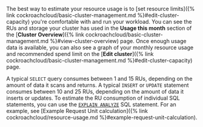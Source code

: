 The best way to estimate your resource usage is to [set resource limits]({% link cockroachcloud/basic-cluster-management.md %}#edit-cluster-capacity) you're comfortable with and run your workload. You can see the RUs and storage your cluster has used in the **Usage this month** section of the [**Cluster Overview**]({% link cockroachcloud/basic-cluster-management.md %}#view-cluster-overview) page. Once enough usage data is available, you can also see a graph of your monthly resource usage and recommended spend limit on the [**Edit cluster**]({% link cockroachcloud/basic-cluster-management.md %}#edit-cluster-capacity) page.

A typical `SELECT` query consumes between 1 and 15 RUs, depending on the amount of data it scans and returns. A typical `INSERT` or `UPDATE` statement consumes between 10 and 25 RUs, depending on the amount of data it inserts or updates. To estimate the RU consumption of individual SQL statements, you can use the [`EXPLAIN ANALYZE`](https://www.cockroachlabs.com/docs/{{site.current_cloud_version}}/explain-analyze) SQL statement. For an example, see [Example Request Unit calculation]({% link cockroachcloud/resource-usage.md %}#example-request-unit-calculation).